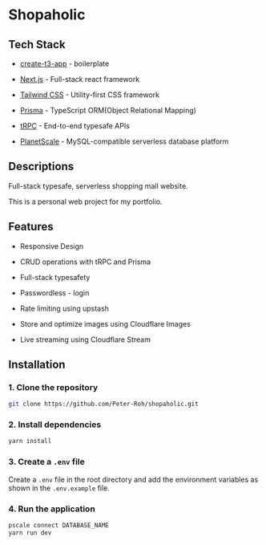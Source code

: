 # Shopaholic

## Tech Stack

- [create-t3-app](https://create.t3.gg/) - boilerplate

- [Next.js](https://nextjs.org) - Full-stack react framework

- [Tailwind CSS](https://tailwindcss.com) - Utility-first CSS framework

- [Prisma](https://prisma.io) - TypeScript ORM(Object Relational Mapping)

- [tRPC](https://trpc.io) - End-to-end typesafe APIs

- [PlanetScale](https://planetscale.com) - MySQL-compatible serverless database platform

## Descriptions

Full-stack typesafe, serverless shopping mall website.

This is a personal web project for my portfolio.

## Features

- Responsive Design

- CRUD operations with tRPC and Prisma

- Full-stack typesafety

- Passwordless - login

- Rate limiting using upstash

- Store and optimize images using Cloudflare Images

- Live streaming using Cloudflare Stream

## Installation

### 1. Clone the repository

```bash
git clone https://github.com/Peter-Roh/shopaholic.git
```

### 2. Install dependencies

```bash
yarn install
```

### 3. Create a `.env` file

Create a `.env` file in the root directory and add the environment variables as shown in the `.env.example` file.

### 4. Run the application

```bash
pscale connect DATABASE_NAME
yarn run dev
```
